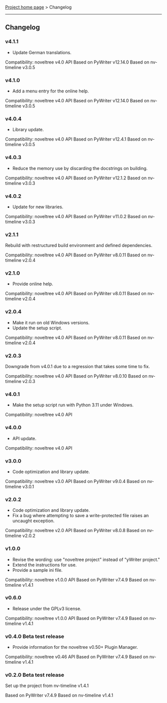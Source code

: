 [Project home page](index) > Changelog

------------------------------------------------------------------------

## Changelog


### v4.1.1

- Update German translations.

Compatibility: noveltree v4.0 API
Based on PyWriter v12.14.0
Based on nv-timeline v3.0.5

### v4.1.0

- Add a menu entry for the online help.

Compatibility: noveltree v4.0 API
Based on PyWriter v12.14.0
Based on nv-timeline v3.0.5

### v4.0.4

- Library update.

Compatibility: noveltree v4.0 API
Based on PyWriter v12.4.1
Based on nv-timeline v3.0.5

### v4.0.3

- Reduce the memory use by discarding the docstrings on building.

Compatibility: noveltree v4.0 API
Based on PyWriter v12.1.2
Based on nv-timeline v3.0.3

### v4.0.2

- Update for new libraries.

Compatibility: noveltree v4.0 API
Based on PyWriter v11.0.2
Based on nv-timeline v3.0.3

### v2.1.1

Rebuild with restructured build environment and defined dependencies.

Compatibility: noveltree v4.0 API
Based on PyWriter v8.0.11
Based on nv-timeline v2.0.4

### v2.1.0

- Provide online help.

Compatibility: noveltree v4.0 API
Based on PyWriter v8.0.11
Based on nv-timeline v2.0.4

### v2.0.4

- Make it run on old Windows versions.
- Update the setup script.

Compatibility: noveltree v4.0 API
Based on PyWriter v8.0.11
Based on nv-timeline v2.0.4

### v2.0.3

Downgrade from v4.0.1 due to a regression that takes some time to fix.

Compatibility: noveltree v4.0 API
Based on PyWriter v8.0.10
Based on nv-timeline v2.0.3

### v4.0.1

- Make the setup script run with Python 3.11 under Windows.

Compatibility: noveltree v4.0 API

### v4.0.0

- API update. 

Compatibility: noveltree v4.0 API

### v3.0.0

- Code optimization and library update. 

Compatibility: noveltree v3.0 API
Based on PyWriter v9.0.4
Based on nv-timeline v3.0.1

### v2.0.2

- Code optimization and library update. 
- Fix a bug where attempting to save a write-protected file raises an uncaught exception.

Compatibility: noveltree v2.0 API
Based on PyWriter v8.0.8
Based on nv-timeline v2.0.2

### v1.0.0

- Revise the wording: use "noveltree project" instead of "yWriter project."
- Extend the instructions for use.
- Provide a sample ini file.

Compatibility: noveltree v1.0.0 API
Based on PyWriter v7.4.9
Based on nv-timeline v1.4.1

### v0.6.0

- Release under the GPLv3 license.

Compatibility: noveltree v1.0.0 API
Based on PyWriter v7.4.9
Based on nv-timeline v1.4.1

### v0.4.0 Beta test release

- Provide information for the noveltree v0.50+ Plugin Manager.

Compatibility: noveltree v0.46 API
Based on PyWriter v7.4.9
Based on nv-timeline v1.4.1

### v0.2.0 Beta test release

Set up the project from nv-timeline v1.4.1

Based on PyWriter v7.4.9
Based on nv-timeline v1.4.1

